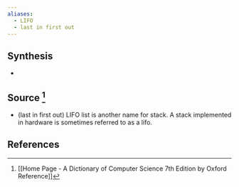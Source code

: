 ```yaml
---
aliases:
  - LIFO
  - last in first out
---
```

## Synthesis
- 
## Source [^1]
- (last in first out) LIFO list is another name for stack. A stack implemented in hardware is sometimes referred to as a lifo.
## References

[^1]: [[Home Page - A Dictionary of Computer Science 7th Edition by Oxford Reference]]